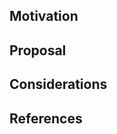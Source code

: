 <!-- When to use this: feature request or proposal -->

<!-- Write summary -->


## Motivation
<!-- Why this is important, benefit of this, and etc.  -->


## Proposal
<!-- Describe concretely and clearly -->


## Considerations
<!-- Watch out for caveats, or known issues -->


## References
<!-- Docs or papers will be a great help -->
